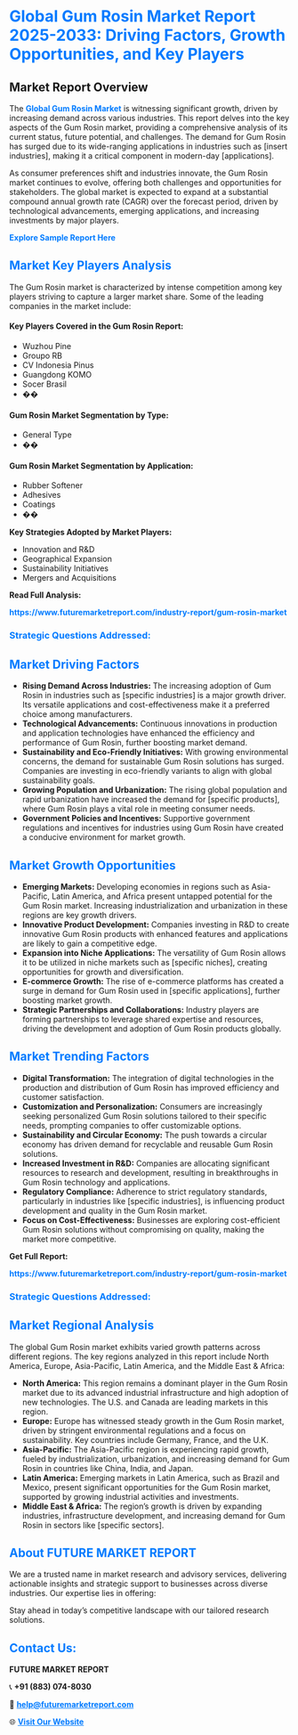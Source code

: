 <h1 style="color: #007BFF;">Global Gum Rosin Market Report 2025-2033: Driving Factors, Growth Opportunities, and Key Players</h1>

<section id="overview">
<h2>Market Report Overview</h2>
<p>The <a href="https://www.futuremarketreport.com/industry-report/gum-rosin-market" style="color: #007BFF; text-decoration: none;"><strong>Global Gum Rosin Market</strong></a> is witnessing significant growth, driven by increasing demand across various industries. This report delves into the key aspects of the Gum Rosin market, providing a comprehensive analysis of its current status, future potential, and challenges. The demand for Gum Rosin has surged due to its wide-ranging applications in industries such as [insert industries], making it a critical component in modern-day [applications].</p>
<p>As consumer preferences shift and industries innovate, the Gum Rosin market continues to evolve, offering both challenges and opportunities for stakeholders. The global market is expected to expand at a substantial compound annual growth rate (CAGR) over the forecast period, driven by technological advancements, emerging applications, and increasing investments by major players.</p>
</section>

<section id="overview">
<p><a href="https://www.futuremarketreport.com/request-sample/reportId=118542" style="color: #007BFF; text-decoration: none;"><strong>Explore Sample Report Here</strong></a></p>
</section>

<section id="key-players">
<h2 style="color: #007BFF;">Market Key Players Analysis</h2>
<p>The Gum Rosin market is characterized by intense competition among key players striving to capture a larger market share. Some of the leading companies in the market include:</p>
<h4>Key Players Covered in the Gum Rosin Report:</h4>
<ul><li>Wuzhou Pine</li><li>Groupo RB</li><li>CV Indonesia Pinus</li><li>Guangdong KOMO</li><li>Socer Brasil</li><li>��</li></ul>
<h4>Gum Rosin Market Segmentation by Type:</h4>
<ul><li>General Type</li><li>��</li></ul>

<h4>Gum Rosin Market Segmentation by Application:</h4>
<ul><li>Rubber Softener</li><li>Adhesives</li><li>Coatings</li><li>��</li></ul>
<p><strong>Key Strategies Adopted by Market Players:</strong></p>
<ul>
<li>Innovation and R&D</li>
<li>Geographical Expansion</li>
<li>Sustainability Initiatives</li>
<li>Mergers and Acquisitions</li>
</ul>
</section>

<section>
<p><strong>Read Full Analysis: </strong></p><a href="https://www.futuremarketreport.com/industry-report/gum-rosin-market" style="color: #007BFF; text-decoration: none;"><strong>https://www.futuremarketreport.com/industry-report/gum-rosin-market</strong></a>
<h3 style="color: #007BFF;">Strategic Questions Addressed:</h3>
</section>

<section id="driving-factors">
<h2 style="color: #007BFF;">Market Driving Factors</h2>
<ul>
<li><strong>Rising Demand Across Industries:</strong> The increasing adoption of Gum Rosin in industries such as [specific industries] is a major growth driver. Its versatile applications and cost-effectiveness make it a preferred choice among manufacturers.</li>
<li><strong>Technological Advancements:</strong> Continuous innovations in production and application technologies have enhanced the efficiency and performance of Gum Rosin, further boosting market demand.</li>
<li><strong>Sustainability and Eco-Friendly Initiatives:</strong> With growing environmental concerns, the demand for sustainable Gum Rosin solutions has surged. Companies are investing in eco-friendly variants to align with global sustainability goals.</li>
<li><strong>Growing Population and Urbanization:</strong> The rising global population and rapid urbanization have increased the demand for [specific products], where Gum Rosin plays a vital role in meeting consumer needs.</li>
<li><strong>Government Policies and Incentives:</strong> Supportive government regulations and incentives for industries using Gum Rosin have created a conducive environment for market growth.</li>
</ul>
</section>

<section id="growth-opportunities">
<h2 style="color: #007BFF;">Market Growth Opportunities</h2>
<ul>
<li><strong>Emerging Markets:</strong> Developing economies in regions such as Asia-Pacific, Latin America, and Africa present untapped potential for the Gum Rosin market. Increasing industrialization and urbanization in these regions are key growth drivers.</li>
<li><strong>Innovative Product Development:</strong> Companies investing in R&D to create innovative Gum Rosin products with enhanced features and applications are likely to gain a competitive edge.</li>
<li><strong>Expansion into Niche Applications:</strong> The versatility of Gum Rosin allows it to be utilized in niche markets such as [specific niches], creating opportunities for growth and diversification.</li>
<li><strong>E-commerce Growth:</strong> The rise of e-commerce platforms has created a surge in demand for Gum Rosin used in [specific applications], further boosting market growth.</li>
<li><strong>Strategic Partnerships and Collaborations:</strong> Industry players are forming partnerships to leverage shared expertise and resources, driving the development and adoption of Gum Rosin products globally.</li>
</ul>
</section>

<section id="trending-factors">
<h2 style="color: #007BFF;">Market Trending Factors</h2>
<ul>
<li><strong>Digital Transformation:</strong> The integration of digital technologies in the production and distribution of Gum Rosin has improved efficiency and customer satisfaction.</li>
<li><strong>Customization and Personalization:</strong> Consumers are increasingly seeking personalized Gum Rosin solutions tailored to their specific needs, prompting companies to offer customizable options.</li>
<li><strong>Sustainability and Circular Economy:</strong> The push towards a circular economy has driven demand for recyclable and reusable Gum Rosin solutions.</li>
<li><strong>Increased Investment in R&D:</strong> Companies are allocating significant resources to research and development, resulting in breakthroughs in Gum Rosin technology and applications.</li>
<li><strong>Regulatory Compliance:</strong> Adherence to strict regulatory standards, particularly in industries like [specific industries], is influencing product development and quality in the Gum Rosin market.</li>
<li><strong>Focus on Cost-Effectiveness:</strong> Businesses are exploring cost-efficient Gum Rosin solutions without compromising on quality, making the market more competitive.</li>
</ul>
</section>

<section>
<p><strong>Get Full Report: </strong></p><a href="https://www.futuremarketreport.com/industry-report/gum-rosin-market" style="color: #007BFF; text-decoration: none;"><strong>https://www.futuremarketreport.com/industry-report/gum-rosin-market</strong></a>
<h3 style="color: #007BFF;">Strategic Questions Addressed:</h3>
</section>


<section id="regional-analysis">
<h2 style="color: #007BFF;">Market Regional Analysis</h2>
<p>The global Gum Rosin market exhibits varied growth patterns across different regions. The key regions analyzed in this report include North America, Europe, Asia-Pacific, Latin America, and the Middle East & Africa:</p>
<ul>
<li><strong>North America:</strong> This region remains a dominant player in the Gum Rosin market due to its advanced industrial infrastructure and high adoption of new technologies. The U.S. and Canada are leading markets in this region.</li>
<li><strong>Europe:</strong> Europe has witnessed steady growth in the Gum Rosin market, driven by stringent environmental regulations and a focus on sustainability. Key countries include Germany, France, and the U.K.</li>
<li><strong>Asia-Pacific:</strong> The Asia-Pacific region is experiencing rapid growth, fueled by industrialization, urbanization, and increasing demand for Gum Rosin in countries like China, India, and Japan.</li>
<li><strong>Latin America:</strong> Emerging markets in Latin America, such as Brazil and Mexico, present significant opportunities for the Gum Rosin market, supported by growing industrial activities and investments.</li>
<li><strong>Middle East & Africa:</strong> The region’s growth is driven by expanding industries, infrastructure development, and increasing demand for Gum Rosin in sectors like [specific sectors].</li>
</ul>
</section>

<footer>
<h2 style="color: #007BFF;">About FUTURE MARKET REPORT</h2>
<p>We are a trusted name in market research and advisory services, delivering actionable insights and strategic support to businesses across diverse industries. Our expertise lies in offering:</p>

<p>Stay ahead in today’s competitive landscape with our tailored research solutions.</p>

<h2 style="color: #007BFF;">Contact Us:</h2>
<p><strong>FUTURE MARKET REPORT</strong></p>
<p>📞 <strong>+91 (883) 074-8030</strong></p>
<p>📧 <strong><a href="mailto:help@futuremarketreport.com" style="color: #007BFF;">help@futuremarketreport.com</a></strong></p>
<p>🌐 <strong><a href="https://www.futuremarketreport.com/" style="color: #007BFF;">Visit Our Website</a></strong></p>
</footer>